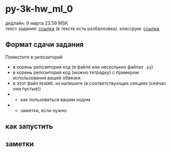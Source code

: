 # py-3k-hw_ml_0
дедлайн: 9 марта 23.59 MSK  
текст задания: [ссылка](task_desc/Домашнее%20задание%20про%20датафреймы.md) (в тексте есть разбалловка).
классрум: [ссылка](https://classroom.github.com/a/50qZKlXS)

## Формат сдачи задания
Поместите в репозиторий
* в корень репозитория код (в файле или нескольких файлах `.py`)
* в корень репозитория код (можно тетрадку) с примером использования вашей обвязки
* в этот файл `README.md` напишите (в соответствующих секциях (сейчас они пустые))
* * как пользоваться вашим кодом
* * заметки, если нужно

## как запустить
<!-- ваш ответ здесь -->
## заметки
<!-- здесь вы можете написать всё, что угодно; 
например, информацию о дополнительно помещённых в проект файлах, 
если вы захотели поделиться чем-то ещё -->
